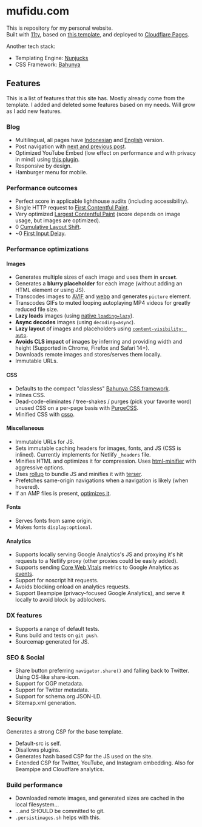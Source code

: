 # mufidu.com

This is repository for my personal website.  
Built with [11ty](https://11ty.dev/), based on [this template](https://github.com/google/eleventy-high-performance-blog/), and deployed to [Cloudflare Pages](https://pages.dev).

Another tech stack:

- Templating Engine: [Nunjucks](https://mozilla.github.io/nunjucks/)
- CSS Framework: [Bahunya](https://kimeiga.github.io/bahunya/)

## Features

This is a list of features that this site has. Mostly already come from the template. I added and deleted some features based on my needs. Will grow as I add new features.

### Blog

- Multilingual, all pages have [Indonesian](https://mufidu.com/id/) and [English](https://mufidu.com/) version.
- Post navigation with [next and previous post](https://11ty.dev/docs/eleventy/navigation/).
- Optimized YouTube Embed (low effect on performance and with privacy in mind) using [this plugin](https://github.com/gfscott/eleventy-plugin-youtube-embed).
- Responsive by design.
- Hamburger menu for mobile.

### Performance outcomes

- Perfect score in applicable lighthouse audits (including accessibility).
- Single HTTP request to [First Contentful Paint](https://web.dev/first-contentful-paint/).
- Very optimized [Largest Contentful Paint](https://web.dev/lcp/) (score depends on image usage, but images are optimized).
- 0 [Cumulative Layout Shift](https://web.dev/cls/).
- ~0 [First Input Delay](https://web.dev/fid/).

### Performance optimizations

#### Images

- Generates multiple sizes of each image and uses them in **`srcset`**.
- Generates a **blurry placeholder** for each image (without adding an HTML element or using JS).
- Transcodes images to [AVIF](<https://en.wikipedia.org/wiki/AV1#AV1_Image_File_Format_(AVIF)>) and [webp](https://developers.google.com/speed/webp) and generates `picture` element.
- Transcodes GIFs to muted looping autoplaying MP4 videos for greatly reduced file size.
- **Lazy loads** images (using [native `loading=lazy`](https://web.dev/native-lazy-loading/)).
- **Async decodes** images (using `decoding=async`).
- **Lazy layout** of images and placeholders using [`content-visibility: auto`](https://web.dev/content-visibility/#skipping-rendering-work-with-content-visibility).
- **Avoids CLS impact** of images by inferring and providing width and height (Supported in Chrome, Firefox and Safari 14+).
- Downloads remote images and stores/serves them locally.
- Immutable URLs.

#### CSS

- Defaults to the compact "classless" [Bahunya CSS framework](https://kimeiga.github.io/bahunya/).
- Inlines CSS.
- Dead-code-eliminates / tree-shakes / purges (pick your favorite word) unused CSS on a per-page basis with [PurgeCSS](https://purgecss.com/).
- Minified CSS with [csso](https://www.npmjs.com/package/csso).

#### Miscellaneous

- Immutable URLs for JS.
- Sets immutable caching headers for images, fonts, and JS (CSS is inlined). Currently implements for Netlify `_headers` file.
- Minifies HTML and optimizes it for compression. Uses [html-minifier](https://www.npmjs.com/package/html-minifier) with aggressive options.
- Uses [rollup](https://rollupjs.org/) to bundle JS and minifies it with [terser](https://terser.org/).
- Prefetches same-origin navigations when a navigation is likely (when hovered).
- If an AMP files is present, [optimizes it](https://amp.dev/documentation/guides-and-tutorials/optimize-and-measure/optimize_amp/).

#### Fonts

- Serves fonts from same origin.
- Makes fonts `display:optional`.

#### Analytics

- Supports locally serving Google Analytics's JS and proxying it's hit requests to a Netlify proxy (other proxies could be easily added).
- Supports sending [Core Web Vitals](https://web.dev/vitals/) metrics to Google Analytics as [events](https://github.com/GoogleChrome/web-vitals#send-the-results-to-google-analytics).
- Support for noscript hit requests.
- Avoids blocking onload on analytics requests.
- Support Beampipe (privacy-focused Google Analytics), and serve it locally to avoid block by adblockers.

### DX features

- Supports a range of default tests.
- Runs build and tests on `git push`.
- Sourcemap generated for JS.

### SEO & Social

- Share button preferring `navigator.share()` and falling back to Twitter. Using OS-like share-icon.
- Support for OGP metadata.
- Support for Twitter metadata.
- Support for schema.org JSON-LD.
- Sitemap.xml generation.

### Security

Generates a strong CSP for the base template.

- Default-src is self.
- Disallows plugins.
- Generates hash based CSP for the JS used on the site.
- Extended CSP for Twitter, YouTube, and Instagram embedding. Also for Beampipe and Cloudflare analytics.

### Build performance

- Downloaded remote images, and generated sizes are cached in the local filesystem…
- …and SHOULD be committed to git.
- `.persistimages.sh` helps with this.

